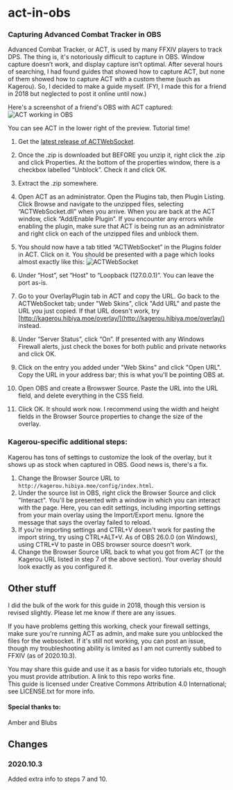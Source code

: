 # act-in-obs
### Capturing Advanced Combat Tracker in OBS

Advanced Combat Tracker, or ACT, is used by many FFXIV players to track DPS. The thing is, it's notoriously difficult to capture in OBS. Window capture doesn’t work, and display capture isn’t optimal. After several hours of searching, I had found guides that showed how to capture ACT, but none of them showed how to capture ACT with a custom theme (such as Kagerou). So, I decided to make a guide myself. (FYI, I made this for a friend in 2018 but neglected to post it online until now.)

Here's a screenshot of a friend's OBS with ACT captured: ![ACT working in OBS](https://i.imgur.com/r0FBtTo.png)

You can see ACT in the lower right of the preview. Tutorial time!

1. Get the [latest release of ACTWebSocket](https://github.com/ZCube/ACTWebSocket/releases).
2. Once the .zip is downloaded but BEFORE you unzip it, right click the .zip and click Properties. At the bottom of the properties window, there is a checkbox labelled “Unblock”. Check it and click OK.
3. Extract the .zip somewhere.
4. Open ACT as an administrator. Open the Plugins tab, then Plugin Listing. Click Browse and navigate to the unzipped files, selecting “ACTWebSocket.dll” when you arrive. When you are back at the ACT window, click “Add/Enable Plugin”. If you encounter any errors while enabling the plugin, make sure that ACT is being run as an administrator and right click on each of the unzipped files and unblock them.
5. You should now have a tab titled “ACTWebSocket” in the Plugins folder in ACT. Click on it. You should be presented with a page which looks almost exactly like this: ![ACTWebSocket](https://i.imgur.com/pZAYSXU.png)

6. Under “Host”, set “Host” to “Loopback (127.0.0.1)”. You can leave the port as-is.
7. Go to your OverlayPlugin tab in ACT and copy the URL. Go back to the ACTWebSocket tab; under "Web Skins", click "Add URL" and paste the URL you just copied. If that URL doesn't work, try [http://kagerou.hibiya.moe/overlay/](http://kagerou.hibiya.moe/overlay/) instead.
8. Under “Server Status”, click “On”. If presented with any Windows Firewall alerts, just check the boxes for both public and private networks and click OK.
9. Click on the entry you added under "Web Skins" and click "Open URL". Copy the URL in your address bar; this is what you'll be pointing OBS at.
10. Open OBS and create a Browswer Source. Paste the URL into the URL field, and delete everything in the CSS field. 
11. Click OK. It should work now. I recommend using the width and height fields in the Browser Source properties to change the size of the overlay.

### Kagerou-specific additional steps:  

Kagerou has tons of settings to customize the look of the overlay, but it shows up as stock when captured in OBS. Good news is, there's a fix.

1. Change the Browser Source URL to `http://kagerou.hibiya.moe/config/index.html`.
2. Under the source list in OBS, right click the Browser Source and click "Interact". You'll be presented with a window in which you can interact with the page. Here, you can edit settings, including importing settings from your main overlay using the Import/Export menu. Ignore the message that says the overlay failed to reload.
3. If you're importing settings and CTRL+V doesn't work for pasting the import string, try using CTRL+ALT+V. As of OBS 26.0.0 (on Windows), using CTRL+V to paste in OBS browser source doesn't work.
4. Change the Browser Source URL back to what you got from ACT (or the Kagerou URL listed in step 7 of the above section). Your overlay should look exactly as you configured it.

## Other stuff

I did the bulk of the work for this guide in 2018, though this version is revised slightly. Please let me know if there are any issues.

If you have problems getting this working, check your firewall settings, make sure you're running ACT as admin, and make sure you unblocked the files for the websocket. If it's still not working, you can post an issue, though my troubleshooting ability is limited as I am not currently subbed to FFXIV (as of 2020.10.3).

You may share this guide and use it as a basis for video tutorials etc, though you must provide attribution. A link to this repo works fine.  
This guide is licensed under Creative Commons Attribution 4.0 International; see LICENSE.txt for more info.

#### Special thanks to:
Amber and Blubs  

## Changes

### 2020.10.3

Added extra info to steps 7 and 10.
